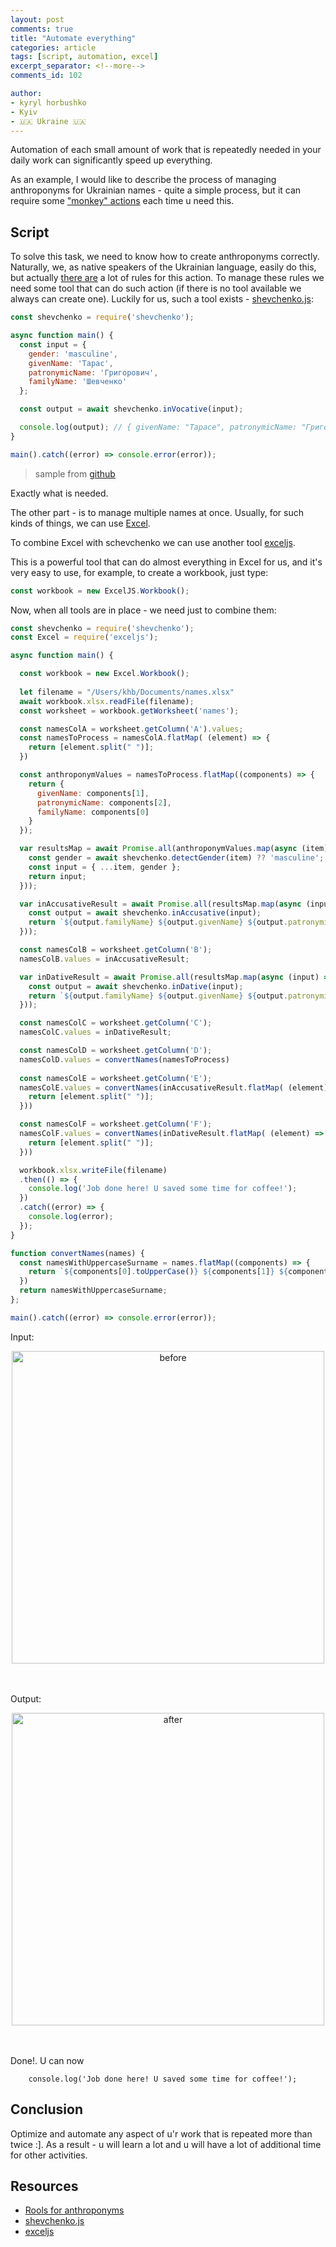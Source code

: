```yaml
---
layout: post
comments: true
title: "Automate everything"
categories: article
tags: [script, automation, excel]
excerpt_separator: <!--more-->
comments_id: 102

author:
- kyryl horbushko
- Kyiv
- 🇺🇦 Ukraine 🇺🇦
---
```


Automation of each small amount of work that is repeatedly needed in your daily work can significantly speed up everything. 
<!--more-->

As an example, I would like to describe the process of managing anthroponyms for Ukrainian names - quite a simple process, but it can require some ["monkey" actions](https://www.urbandictionary.com/define.php?term=Monkey%20job) each time u need this.

## Script

To solve this task, we need to know how to create anthroponyms correctly. Naturally, we, as native speakers of the Ukrainian language, easily do this, but actually [there are](https://udhtu.edu.ua/wp-content/uploads/2017/08/b7ae096b1e5cedc59c9371524703b474.pdf) a lot of rules for this action. To manage these rules we need some tool that can do such action (if there is no tool available we always can create one). Luckily for us, such a tool exists - [shevchenko.js](https://github.com/tooleks/shevchenko-js):

```js
const shevchenko = require('shevchenko');

async function main() {
  const input = {
    gender: 'masculine',
    givenName: 'Тарас',
    patronymicName: 'Григорович',
    familyName: 'Шевченко'
  };

  const output = await shevchenko.inVocative(input);

  console.log(output); // { givenName: "Тарасе", patronymicName: "Григоровичу", familyName: "Шевченку" }
}

main().catch((error) => console.error(error));
```
> sample from [github](https://github.com/tooleks/shevchenko-js)

Exactly what is needed.

The other part - is to manage multiple names at once. Usually, for such kinds of things, we can use [Excel](https://www.microsoft.com/uk-ua/microsoft-365/excel).

To combine Excel with schevchenko we can use another tool [exceljs](https://github.com/exceljs/exceljs).

This is a powerful tool that can do almost everything in Excel for us, and it's very easy to use, for example, to create a workbook, just type:

```js
const workbook = new ExcelJS.Workbook();
```

Now, when all tools are in place - we need just to combine them:

```js
const shevchenko = require('shevchenko');
const Excel = require('exceljs');

async function main() {

  const workbook = new Excel.Workbook();
  
  let filename = "/Users/khb/Documents/names.xlsx"
  await workbook.xlsx.readFile(filename);
  const worksheet = workbook.getWorksheet('names');

  const namesColA = worksheet.getColumn('A').values;
  const namesToProcess = namesColA.flatMap( (element) => {
    return [element.split(" ")];
  })

  const anthroponymValues = namesToProcess.flatMap((components) => {
    return {
      givenName: components[1],
      patronymicName: components[2],
      familyName: components[0]
    }
  });

  var resultsMap = await Promise.all(anthroponymValues.map(async (item) => {
    const gender = await shevchenko.detectGender(item) ?? 'masculine';
    const input = { ...item, gender };
    return input;
  }));

  var inAccusativeResult = await Promise.all(resultsMap.map(async (input) => {
    const output = await shevchenko.inAccusative(input);
    return `${output.familyName} ${output.givenName} ${output.patronymicName}`;
  }));

  const namesColB = worksheet.getColumn('B');
  namesColB.values = inAccusativeResult;

  var inDativeResult = await Promise.all(resultsMap.map(async (input) => {
    const output = await shevchenko.inDative(input);
    return `${output.familyName} ${output.givenName} ${output.patronymicName}`;
  }));

  const namesColC = worksheet.getColumn('C');
  namesColC.values = inDativeResult;

  const namesColD = worksheet.getColumn('D');
  namesColD.values = convertNames(namesToProcess)
  
  const namesColE = worksheet.getColumn('E');
  namesColE.values = convertNames(inAccusativeResult.flatMap( (element) => {
    return [element.split(" ")];
  }))

  const namesColF = worksheet.getColumn('F');
  namesColF.values = convertNames(inDativeResult.flatMap( (element) => {
    return [element.split(" ")];
  }))

  workbook.xlsx.writeFile(filename)
  .then(() => {
    console.log('Job done here! U saved some time for coffee!');
  })
  .catch((error) => {
    console.log(error);
  });
}

function convertNames(names) {
  const namesWithUppercaseSurname = names.flatMap((components) => {
    return `${components[0].toUpperCase()} ${components[1]} ${components[2]}`
  })
  return namesWithUppercaseSurname;
};

main().catch((error) => console.error(error));
```

Input:

<div style="text-align:center">
<a href="{{site.baseurl}}/assets/posts/images/2024-03-27-automate everything/before.png">
<img src="{{site.baseurl}}/assets/posts/images/2024-03-27-automate everything/before.png" alt="before" width="500"/>
</a>
</div>
<br>
<br>

Output:

<div style="text-align:center">
<a href="{{site.baseurl}}/assets/posts/images/2024-03-27-automate everything/after.png">
<img src="{{site.baseurl}}/assets/posts/images/2024-03-27-automate everything/after.png" alt="after" width="500"/>
</a>
</div>
<br>
<br>

Done!. U can now 
```
    console.log('Job done here! U saved some time for coffee!');
```

## Conclusion

Optimize and automate any aspect of u'r work that is repeated more than twice :]. As a result - u will learn a lot and u will have a lot of additional time for other activities.

## Resources

- [Rools for anthroponyms](https://udhtu.edu.ua/wp-content/uploads/2017/08/b7ae096b1e5cedc59c9371524703b474.pdf)
- [shevchenko.js](https://github.com/tooleks/shevchenko-js)
- [exceljs](https://github.com/exceljs/exceljs)